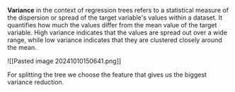 **Variance** in the context of regression trees refers to a statistical measure of the dispersion or spread of the target variable's values within a dataset. It quantifies how much the values differ from the mean value of the target variable. High variance indicates that the values are spread out over a wide range, while low variance indicates that they are clustered closely around the mean.

 ![[Pasted image 20241010150641.png]]

For splitting the tree we choose the feature that gives us the biggest variance reduction.